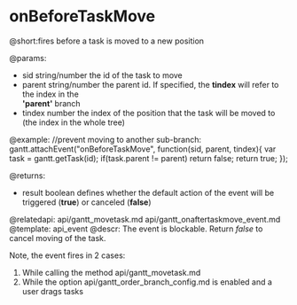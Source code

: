 onBeforeTaskMove
=============
@short:fires before a task is moved to a new position
	


@params: 
- sid		string/number			the id of the task to move
- parent	string/number			the parent id. If specified, the <b>tindex</b> will  refer to the  index in the <br> <b>'parent'</b> branch
- tindex	number				the index of the position that the task will be moved to <br> (the index in the whole tree)

@example:
//prevent moving to another sub-branch:
gantt.attachEvent("onBeforeTaskMove", function(sid, parent, tindex){
	var task = gantt.getTask(id);
	if(task.parent != parent)
		return false;
	return true;
});

@returns:  
  - result     boolean       defines whether the default action of the event will be triggered (<b>true</b>) or canceled (<b>false</b>) 


@relatedapi: 
	api/gantt_movetask.md
	api/gantt_onaftertaskmove_event.md
@template:	api_event
@descr:
The event is blockable. Return *false* to cancel moving of the task.

Note, the event fires in 2 cases:

1. While calling the method api/gantt_movetask.md 
2. While the option api/gantt_order_branch_config.md is enabled and a user drags tasks 